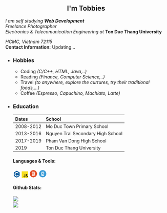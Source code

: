 <div align="center">
  <h2>I'm Tobbies</h2>
</div>
<p>
  <em>I am self studying <b>Web Development</em></b><br>
  <em>Freelance Photographer</em><br>
  <em>Electronics & Telecomunication Engineering at</em> <strong>Ton Duc Thang University</strong>
</p>
  <p><em>HCMC, Vietnam 72115</em><br>
     <b>Contact Information:</b> Updating...
  </p>
    <ul>
      <li>
        <h3>Hobbies</h3>
        <ul>
          <li>Coding <em>(C/C++, HTML, Java,..)</em> </li>
          <li>Reading <em>(Finance, Computer Science,..)</em> </li>
          <li>Travel <em>(to anywhere, explore the curtures, try their traditional foods,...)</em></li>
          <li>Coffee <em>(Espresso, Capuchino, Machiato, Latte)</em> </li>
        </ul>
      </li>
      <li>
        <h3>Education</h3>
        <table>
          <thead>
            <tr>
              <th>Dates</td>
              <th>School</td>
            </tr>
          </thead>
          <tbody>
            <tr>
              <td>2008-2012</td>
              <td>Mo Duc Town Primary School</td>
            </tr>
            <tr>
              <td>2013-2016</td>
              <td>Nguyen Trai Secondary High School</td>
            </tr>
            <tr>
              <td>2017-2019</td>
              <td>Pham Van Dong High School</td>
            </tr>
            <tr>
              <td>2019</td>
              <td>Ton Duc Thang University</td>
            </tr>
          </tbody>
        </table>
      </li>
      
#### Languages & Tools:
<code><img height="22" src="images/c1.png"></code>
<code><img height="20" src="images/js.png"></code>
<code><img height="25" src="images/html.png"></code>
<code><img height="25" src="images/css.png"></code>
#### Github Stats:
<p>
  <img src=https://github-readme-stats-anuraghazra1.vercel.app/api/top-langs/?username=tobbiesfake&layout=compact&theme=tokyonight /><br>
  <img src=https://github-readme-stats.vercel.app/api?username=tobbiesfake&show_icons=true&theme=tokyonight />
</p>





<!--
**tobbiesfake/tobbiesfake** is a ✨ _special_ ✨ repository because its `README.md` (this file) appears on your GitHub profile.

Here are some ideas to get you started:

- 🔭 I’m currently working on ...
- 🌱 I’m currently learning ...
- 👯 I’m looking to collaborate on ...
- 🤔 I’m looking for help with ...
- 💬 Ask me about ...
- 📫 How to reach me: ...
-->
